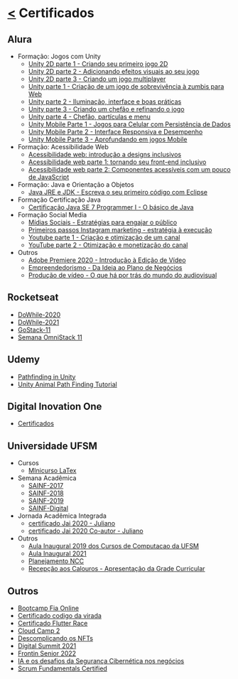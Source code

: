 # [**<**](https://github.com/juliano-soares) Certificados

## Alura
- Formação: Jogos com Unity
  - [Unity 2D parte 1 - Criando seu primeiro jogo 2D](Alura/Formação%20Jogos%20com%20Unity/Unity%202D%20parte%201%20-%20Criando%20seu%20primeiro%20jogo%202D.pdf)
  - [Unity 2D parte 2 - Adicionando efeitos visuais ao seu jogo](Alura/Formação%20Jogos%20com%20Unity/Unity%202D%20parte%202%20-%20Adicionando%20efeitos%20visuais%20ao%20seu%20jogo.pdf)
  - [Unity 2D parte 3 - Criando um jogo multiplayer](Alura/Formação%20Jogos%20com%20Unity/Unity%202D%20parte%203%20-%20Criando%20um%20jogo%20multiplayer.pdf)
  - [Unity parte 1 - Criação de um jogo de sobrevivência à zumbis para Web](Alura/Formação%20Jogos%20com%20Unity/Unity%20parte%201%20-%20Criação%20de%20um%20jogo%20de%20sobrevivência%20à%20zumbis%20para%20Web.pdf)
  - [Unity parte 2 - Iluminação, interface e boas práticas](Alura/Formação%20Jogos%20com%20Unity/Unity%20parte%202%20-%20Iluminação,%20interface%20e%20boas%20práticas.pdf)
  - [Unity parte 3 - Criando um chefão e refinando o jogo](Alura/Formação%20Jogos%20com%20Unity/Unity%20parte%203%20-%20Criando%20um%20chefão%20e%20refinando%20o%20jogo.pdf)
  - [Unity parte 4 - Chefão, partículas e menu](Alura/Formação%20Jogos%20com%20Unity/Unity%20parte%204%20-%20Chefão,%20partículas%20e%20menu.pdf)
  - [Unity Mobile Parte 1 - Jogos para Celular com Persistência de Dados](Alura/Formação%20Jogos%20com%20Unity/UNITY%20MOBILE%20PARTE%201%20-%20JOGOS%20PARA%20CELULAR%20COM%20PERSISTÊNCIA%20DE%20DADOS.pdf)
  - [Unity Mobile Parte 2 - Interface Responsiva e Desempenho](Alura/Formação%20Jogos%20com%20Unity/Unity%20Mobile%20Parte%202%20-%20Interface%20Responsiva%20e%20Desempenho.pdf)
  - [Unity Mobile Parte 3 - Aprofundando em jogos Mobile](Alura/Formação%20Jogos%20com%20Unity/Unity%20Mobile%20Parte%203%20-%20Aprofundando%20em%20jogos%20Mobile.pdf)
- Formação: Acessibilidade Web
  - [Acessibilidade web: introdução a designs inclusivos](Alura/Formação%20Acessibilidade%20Web/Acessibilidade%20web%20-%20introdução%20a%20designs%20inclusivos.pdf)
  - [Acessibilidade web parte 1: tornando seu front-end inclusivo](Alura/Formação%20Acessibilidade%20Web/Acessibilidade%20web%20parte%201%20-%20tornando%20seu%20front-end%20inclusivo.pdf)
  - [Acessibilidade web parte 2: Componentes acessíveis com um pouco de JavaScript](Alura/Formação%20Acessibilidade%20Web/Acessibilidade%20web%20parte%202%20-%20Componentes%20acessíveis%20com%20um%20pouco%20de%20JavaScript.pdf)
- Formação: Java e Orientação a Objetos
  - [Java JRE e JDK - Escreva o seu primeiro código com Eclipse](Alura/Formação%20Java%20e%20Orientação%20a%20Objetos/Java%20JRE%20e%20JDK%20-%20Escreva%20o%20seu%20primeiro%20código%20com%20Eclipse.pdf)
- Formação Certificação Java
  - [Certificação Java SE 7 Programmer I - O básico de Java](Alura/Formação%20Certificação%20Java/Certificação%20Java%20SE%207%20Programmer%20I%20-%20O%20básico%20de%20Java.pdf)
- Formação Social Media
  - [Mídias Sociais - Estratégias para engajar o público](Alura/Formação%20Social%20Media/Mídias%20Sociais%20-%20Estratégias%20para%20engajar%20o%20público.pdf)
  - [Primeiros passos Instagram marketing - estratégia à execução](Alura/Formação%20Social%20Media/Primeiros%20passos%20Instagram%20marketing%20-%20estratégia%20à%20execução.pdf)
  - [Youtube parte 1 - Criação e otimização de um canal](Alura/Formação%20Social%20Media/Youtube%20parte%201%20-%20Criação%20e%20otimização%20de%20um%20canal.pdf)
  - [YouTube parte 2 - Otimização e monetização do canal](Alura/Formação%20Social%20Media/YouTube%20parte%202%20-%20Otimização%20e%20monetização%20do%20canal.pdf)
- Outros
  - [Adobe Premiere 2020 - Introdução à Edição de Vídeo](Alura/Adobe%20Premiere%202020%20-%20Introdução%20à%20Edição%20de%20Vídeo.pdf)
  - [Empreendedorismo - Da Ideia ao Plano de Negócios](Alura/Empreendedorismo%20-%20Da%20Ideia%20ao%20Plano%20de%20Negócios.pdf)
  - [Produção de vídeo - O que há por trás do mundo do audiovisual](Alura/Produção%20de%20vídeo%20-%20O%20que%20há%20por%20trás%20do%20mundo%20do%20audiovisual.pdf)

## Rocketseat
- [DoWhile-2020](Rocketseat/DoWhile-2020.pdf)
- [DoWhile-2021](Rocketseat/DoWhile-2021.pdf)
- [GoStack-11](Rocketseat/GoStack-11.pdf)
- [Semana OmniStack 11](Rocketseat/Semana%20OmniStack%2011.pdf)

## Udemy
- [Pathfinding in Unity](Udemy/Pathfinding%20in%20Unity.pdf)
- [Unity Animal Path Finding Tutorial](Udemy/Unity%20Animal%20Path%20Finding%20Tutorial.pdf)

## Digital Inovation One
- [Certificados](./Digital%20Inovation%20One/)
## Universidade UFSM
- Cursos
  - [MInicurso LaTex](UFSM/Cursos/MInicurso%20LaTex.pdf)
- Semana Acadêmica
  - [SAINF-2017](UFSM/SEMANA%20ACADÊMICA%20DA%20INFORMÁTICA/SAINF-2017.pdf)
  - [SAINF-2018](UFSM/SEMANA%20ACADÊMICA%20DA%20INFORMÁTICA/SAINF-2018.pdf)
  - [SAINF-2019](UFSM/SEMANA%20ACADÊMICA%20DA%20INFORMÁTICA/SAINF-2019.pdf)
  - [SAINF-Digital](UFSM/SEMANA%20ACADÊMICA%20DA%20INFORMÁTICA/SAINF-Digital.pdf)
- Jornada Acadêmica Integrada
  - [certificado Jai 2020 - Juliano](UFSM/Jornada%20Acadêmica%20Integrada/certificado%20Jai%202020%20-%20Juliano.pdf)
  - [certificado Jai 2020 Co-autor - Juliano](UFSM/Jornada%20Acadêmica%20Integrada/certificado%20Jai%202020%20Co-autor%20-%20Juliano.pdf)
- Outros
  - [Aula Inaugural 2019 dos Cursos de Computacao da UFSM](UFSM/Outros/Aula%20Inaugural%202019%20dos%20Cursos%20de%20Computacao%20da%20UFSM.pdf)
  - [Aula Inaugural 2021](UFSM/Outros/Aula%20Inaugural%202021.pdf)
  - [Planejamento NCC](UFSM/Outros/Planejamento%20NCC.pdf)
  - [Recepção aos Calouros - Apresentação da Grade Curricular](UFSM/Outros/Recepção%20aos%20Calouros%20-%20Apresentação%20da%20Grade%20Curricular.pdf)

## Outros
- [Bootcamp Fia Online](Outros/Bootcamp%20Fia%20Online.pdf)
- [Certificado codigo da virada](Outros/certificado-codigo-da-virada.pdf)
- [Certificado Flutter Race](Outros/certificado-Flutter-Race.pdf)
- [Cloud Camp 2](Outros/Cloud%20Camp%202.pdf)
- [Descomplicando os NFTs](Outros/Descomplicando%20os%20NFTs.pdf)
- [Digital Summit 2021](Outros/Digital%20Summit%202021.pdf)
- [Frontin Senior 2022](Outros/Frontin%20Senior%202022.pdf)
- [IA e os desafios da Segurança Cibernética nos negócios](Outros/IA%20e%20os%20desafios%20da%20Segurança%20Cibernética%20nos%20negócios.pdf)
- [Scrum Fundamentals Certified](Outros/Scrum%20Fundamentals%20Certified.pdf)